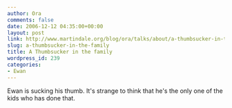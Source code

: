 ```yaml
---
author: Ora
comments: false
date: 2006-12-12 04:35:00+00:00
layout: post
link: http://www.martindale.org/blog/ora/talks/about/a-thumbsucker-in-the-family
slug: a-thumbsucker-in-the-family
title: A Thumbsucker in the family
wordpress_id: 239
categories:
- Ewan
---
```


Ewan is sucking his thumb. It's strange to think that he's the only one of the kids who has done that.
